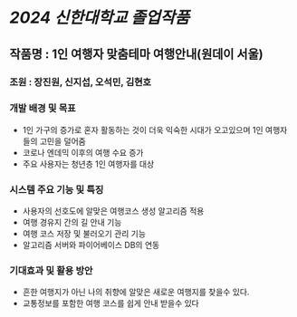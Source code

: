 # *2024 신한대학교 졸업작품*

## 작품명 : 1인 여행자 맞춤테마 여행안내(원데이 서울)

### 조원 : 장진원, 신지섭, 오석민, 김현호

### 개발 배경 및 목표
- 1인 가구의 증가로 혼자 활동하는 것이 더욱 익숙한 시대가 오고있으며 1인 여행자 들의 고민을 덜어줌
- 코로나 엔데믹 이후의 여행 수요 증가
- 주요 사용자는 청년층 1인 여행자를 대상

### 시스템 주요 기능 및 특징
- 사용자의 선호도에 알맞은 여행코스 생성 알고리즘 적용
- 여행 경유지 간의 길 안내 기능
- 여행 코스 저장 및 불러오기 관리 기능
- 알고리즘 서버와 파이어베이스 DB의 연동

### 기대효과 및 활용 방안 
- 흔한 여행지가 아닌 나의 취향에 알맞은 새로운 여행지를 찾을수 있다.
-  교통정보를 포함한 여행 코스를 쉽게 안내 받을수 있다
  
